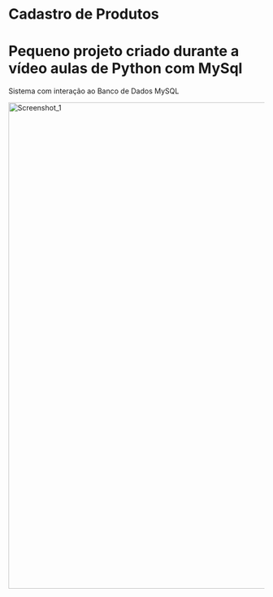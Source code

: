 # Cadastro de Produtos
# Pequeno projeto criado durante a vídeo aulas de Python com MySql
 Sistema com interação ao Banco de Dados MySQL

 
<img width="958" alt="Screenshot_1" src="https://github.com/user-attachments/assets/50605863-2709-40ef-968b-f9ddd14e187e" />
